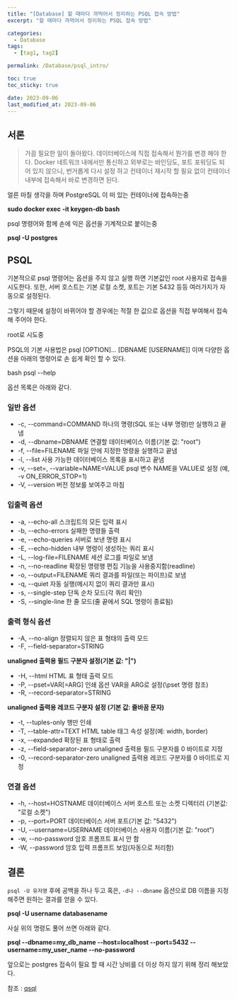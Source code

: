 ```yaml
---
title: "[Database] 할 때마다 까먹어서 정리하는 PSQL 접속 방법"
excerpt: "할 때마다 까먹어서 정리하는 PSQL 접속 방법"

categories:
  - Database
tags:
  - [tag1, tag2]

permalink: /Database/psql_intro/

toc: true
toc_sticky: true

date: 2023-09-06
last_modified_at: 2023-09-06
---
```


## 서론
> 가끔 필요한 일이 돌아왔다. 데이터베이스에 직접 접속해서 뭔가를 변경 해야 한다.
Docker 네트워크 내에서만 통신하고 외부로는 바인딩도, 포트 포워딩도 되어 있지 않으니, 번거롭게 다시 설정 하고 컨테이너 재시작 할 필요 없이 컨테이너 내부에 접속해서 바로 변경하면 된다.

얼른 마칠 생각을 하며 PostgreSQL 이 떠 있는 컨테이너에 접속하는중

**sudo docker exec -it keygen-db bash**


psql 명령어와 함께 손에 익은 옵션을 기계적으로 붙이는중

**psql -U postgres**


## PSQL
기본적으로 psql 명령어는 옵션을 주지 않고 실행 하면 기본값인 root 사용자로 접속을 시도한다. 
또한, 서버 호스트는 기본 로컬 소켓, 포트는 기본 5432 등등 여러가지가 자동으로 설정된다.

그렇기 때문에 설정이 바뀌어야 할 경우에는 적절 한 값으로 옵션을 직접 부여해서 접속 해 주어야 한다.

root로 시도중

PSQL의 기본 사용법은 psql [OPTION]... [DBNAME [USERNAME]] 이며 다양한 옵션을 아래의 명령어로 손 쉽게 확인 할 수 있다.


bash
psql --help

옵션 목록은 아래와 같다.

### 일반 옵션
- -c, --command=COMMAND 하나의 명령(SQL 또는 내부 명령)만 실행하고 끝냄
- -d, --dbname=DBNAME 연결할 데이터베이스 이름(기본 값: "root")
- -f, --file=FILENAME 파일 안에 지정한 명령을 실행하고 끝냄
- -l, --list 사용 가능한 데이터베이스 목록을 표시하고 끝냄
- -v, --set=, --variable=NAME=VALUE psql 변수 NAME을 VALUE로 설정 (예, -v ON_ERROR_STOP=1)
- -V, --version 버전 정보를 보여주고 마침

### 입출력 옵션
- -a, --echo-all 스크립트의 모든 입력 표시
- -b, --echo-errors 실패한 명령들 출력
- -e, --echo-queries 서버로 보낸 명령 표시
- -E, --echo-hidden 내부 명령이 생성하는 쿼리 표시
- -L, --log-file=FILENAME 세션 로그를 파일로 보냄
- -n, --no-readline 확장된 명령행 편집 기능을 사용중지함(readline)
- -o, --output=FILENAME 쿼리 결과를 파일(또는 파이프)로 보냄
- -q, --quiet 자동 실행(메시지 없이 쿼리 결과만 표시)
- -s, --single-step 단독 순차 모드(각 쿼리 확인)
- -S, --single-line 한 줄 모드(줄 끝에서 SQL 명령이 종료됨)

### 출력 형식 옵션
- -A, --no-align 정렬되지 않은 표 형태의 출력 모드
- -F, --field-separator=STRING

**unaligned 출력용 필드 구분자 설정(기본 값: "|")**

- -H, --html HTML 표 형태 출력 모드
- -P, --pset=VAR[=ARG] 인쇄 옵션 VAR을 ARG로 설정(\pset 명령 참조)
- -R, --record-separator=STRING

**unaligned 출력용 레코드 구분자 설정 (기본 값: 줄바꿈 문자)**

- -t, --tuples-only 행만 인쇄
- -T, --table-attr=TEXT HTML table 태그 속성 설정(예: width, border)
- -x, --expanded 확장된 표 형태로 출력
- -z, --field-separator-zero unaligned 출력용 필드 구분자를 0 바이트로 지정
- -0, --record-separator-zero unaligned 출력용 레코드 구분자를 0 바이트로 지정

### 연결 옵션
- -h, --host=HOSTNAME 데이터베이스 서버 호스트 또는 소켓 디렉터리 (기본값: "로컬 소켓")
- -p, --port=PORT 데이터베이스 서버 포트(기본 값: "5432")
- -U, --username=USERNAME 데이터베이스 사용자 이름(기본 값: "root")
- -w, --no-password 암호 프롬프트 표시 안 함
- -W, --password 암호 입력 프롬프트 보임(자동으로 처리함)

## 결론
`psql -U 유저명` 후에 공백을 하나 두고 혹은, `-d나 --dbname` 옵션으로 DB 이름을 지정해주면 원하는 결과를 얻을 수 있다.



**psql -U username databasename**

사실 위의 명령도 풀어 쓰면 아래와 같다.

**psql --dbname=my_db_name --host=localhost --port=5432 --username=my_user_name --no-password**

앞으로는 postgres 접속이 필요 할 때 시간 낭비를 더 이상 하지 않기 위해 정리 해보았다.


참조 : [qsql]([https://www.postgresql.org/docs/current/app-psql.html])
